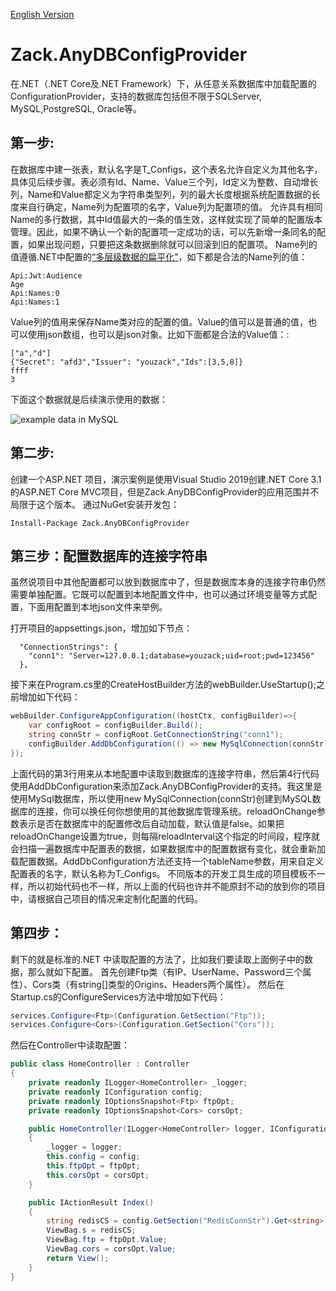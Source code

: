 [English Version](https://github.com/yangzhongke/Zack.AnyDBConfigProvider/blob/main/README.md)

# Zack.AnyDBConfigProvider
在.NET（.NET Core及.NET Framework）下，从任意关系数据库中加载配置的ConfigurationProvider，支持的数据库包括但不限于SQLServer, MySQL,PostgreSQL, Oracle等。

## 第一步:

在数据库中建一张表，默认名字是T_Configs，这个表名允许自定义为其他名字，具体见后续步骤。表必须有Id、Name、Value三个列，Id定义为整数、自动增长列，Name和Value都定义为字符串类型列，列的最大长度根据系统配置数据的长度来自行确定，Name列为配置项的名字，Value列为配置项的值。
允许具有相同Name的多行数据，其中Id值最大的一条的值生效，这样就实现了简单的配置版本管理。因此，如果不确认一个新的配置项一定成功的话，可以先新增一条同名的配置，如果出现问题，只要把这条数据删除就可以回滚到旧的配置项。
Name列的值遵循.NET中配置的[“多层级数据的扁平化”]( https://docs.microsoft.com/en-us/aspnet/core/fundamentals/configuration/?view=aspnetcore-5.0)，如下都是合法的Name列的值：

```
Api:Jwt:Audience
Age
Api:Names:0
Api:Names:1
```

Value列的值用来保存Name类对应的配置的值。Value的值可以是普通的值，也可以使用json数组，也可以是json对象。比如下面都是合法的Value值：:
```
["a","d"]
{"Secret": "afd3","Issuer": "youzack","Ids":[3,5,8]} 
ffff
3
```

下面这个数据就是后续演示使用的数据：

![example data in MySQL](https://raw.githubusercontent.com/yangzhongke/Zack.AnyDBConfigProvider/main/images/datainmysql.png)

## 第二步:
创建一个ASP.NET 项目，演示案例是使用Visual Studio 2019创建.NET Core 3.1的ASP.NET Core MVC项目，但是Zack.AnyDBConfigProvider的应用范围并不局限于这个版本。
通过NuGet安装开发包：

```
Install-Package Zack.AnyDBConfigProvider
```

## 第三步：配置数据库的连接字符串

虽然说项目中其他配置都可以放到数据库中了，但是数据库本身的连接字符串仍然需要单独配置。它既可以配置到本地配置文件中，也可以通过环境变量等方式配置，下面用配置到本地json文件来举例。

打开项目的appsettings.json，增加如下节点：

```
  "ConnectionStrings": {
    "conn1": "Server=127.0.0.1;database=youzack;uid=root;pwd=123456"
  },
```

接下来在Program.cs里的CreateHostBuilder方法的webBuilder.UseStartup<Startup>();之前增加如下代码：

```csharp
webBuilder.ConfigureAppConfiguration((hostCtx, configBuilder)=>{
	var configRoot = configBuilder.Build();
	string connStr = configRoot.GetConnectionString("conn1");
	configBuilder.AddDbConfiguration(() => new MySqlConnection(connStr),reloadOnChange:true,reloadInterval:TimeSpan.FromSeconds(2));
});
```
上面代码的第3行用来从本地配置中读取到数据库的连接字符串，然后第4行代码使用AddDbConfiguration来添加Zack.AnyDBConfigProvider的支持。我这里是使用MySql数据库，所以使用new MySqlConnection(connStr)创建到MySQL数据库的连接，你可以换任何你想使用的其他数据库管理系统。reloadOnChange参数表示是否在数据库中的配置修改后自动加载，默认值是false。如果把reloadOnChange设置为true，则每隔reloadInterval这个指定的时间段，程序就会扫描一遍数据库中配置表的数据，如果数据库中的配置数据有变化，就会重新加载配置数据。AddDbConfiguration方法还支持一个tableName参数，用来自定义配置表的名字，默认名称为T_Configs。
不同版本的开发工具生成的项目模板不一样，所以初始代码也不一样，所以上面的代码也许并不能原封不动的放到你的项目中，请根据自己项目的情况来定制化配置的代码。

## 第四步：
剩下的就是标准的.NET 中读取配置的方法了，比如我们要读取上面例子中的数据，那么就如下配置。
首先创建Ftp类（有IP、UserName、Password三个属性）、Cors类（有string[]类型的Origins、Headers两个属性）。
然后在Startup.cs的ConfigureServices方法中增加如下代码：


```csharp
services.Configure<Ftp>(Configuration.GetSection("Ftp"));
services.Configure<Cors>(Configuration.GetSection("Cors"));
```
然后在Controller中读取配置：

```csharp
public class HomeController : Controller
{
	private readonly ILogger<HomeController> _logger;
	private readonly IConfiguration config;
	private readonly IOptionsSnapshot<Ftp> ftpOpt;
	private readonly IOptionsSnapshot<Cors> corsOpt;

	public HomeController(ILogger<HomeController> logger, IConfiguration config, IOptionsSnapshot<Ftp> ftpOpt, IOptionsSnapshot<Cors> corsOpt)
	{
		_logger = logger;
		this.config = config;
		this.ftpOpt = ftpOpt;
		this.corsOpt = corsOpt;
	}

	public IActionResult Index()
	{
		string redisCS = config.GetSection("RedisConnStr").Get<string>();
		ViewBag.s = redisCS;
		ViewBag.ftp = ftpOpt.Value;
		ViewBag.cors = corsOpt.Value;
		return View();
	}
}
```